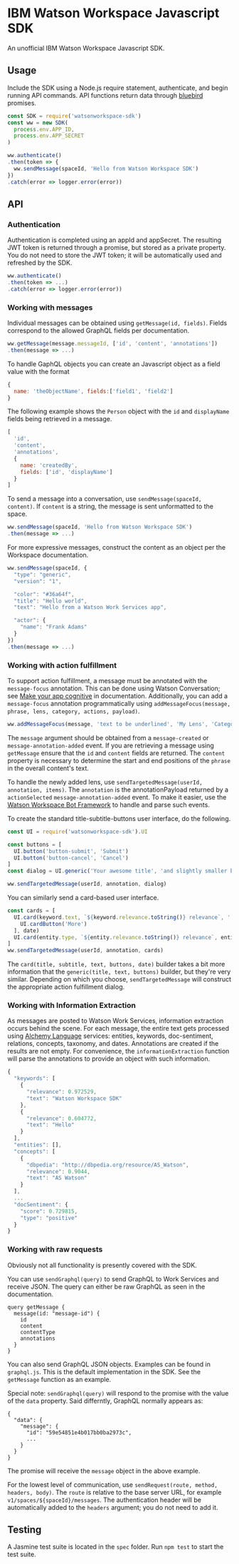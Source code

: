 # IBM Watson Workspace Javascript SDK

An unofficial IBM Watson Workspace Javascript SDK.

## Usage

Include the SDK using a Node.js require statement, authenticate, and begin running API commands.
API functions return data through [bluebird](http://bluebirdjs.com) promises.

```Javascript
const SDK = require('watsonworkspace-sdk')
const ww = new SDK(
  process.env.APP_ID,
  process.env.APP_SECRET
)

ww.authenticate()
.then(token => {
  ww.sendMessage(spaceId, 'Hello from Watson Workspace SDK')
})
.catch(error => logger.error(error))
```

## API

### Authentication

Authentication is completed using an appId and appSecret.
The resulting JWT token is returned through a promise, but stored as a private property.
You do not need to store the JWT token; it will be automatically used and refreshed by the SDK.

```Javascript
ww.authenticate()
.then(token => ...)
.catch(error => logger.error(error))
```

### Working with messages

Individual messages can be obtained using `getMessage(id, fields)`. Fields correspond to the allowed GraphQL fields per documentation.

```Javascript
ww.getMessage(message.messageId, ['id', 'content', 'annotations'])
.then(message => ...)
```

To handle GaphQL objects you can create an Javascript object as a field value with the format
```Javascript
{
  name: 'theObjectName', fields:['field1', 'field2']
}
```

The following example shows the `Person` object with the `id` and `displayName` fields being retrieved in a message.

```Javascript
[
  'id',
  'content',
  'annotations',
  {
    name: 'createdBy',
    fields: ['id', 'displayName']
  }
]
```

To send a message into a conversation, use  `sendMessage(spaceId, content)`. If `content` is a string, the message is sent unformatted to the space.

```Javascript
ww.sendMessage(spaceId, 'Hello from Watson Workspace SDK')
.then(message => ...)
```

For more expressive messages, construct the content as an object per the Workspace documentation.

```Javascript
ww.sendMessage(spaceId, {
  "type": "generic",
  "version": "1",

  "color": "#36a64f",
  "title": "Hello world",
  "text": "Hello from a Watson Work Services app",

  "actor": {
    "name": "Frank Adams"
  }
})
.then(message => ...)
```

### Working with action fulfillment

To support action fulfillment, a message must be annotated with the `message-focus` annotation. This can be done using Watson Conversation; see [Make your app cognitive](https://workspace.ibm.com/developer/docs) in documentation. Additionally, you can add a `message-focus` annotation programmatically using `addMessageFocus(message, phrase, lens, category, actions, payload)`.

```Javascript
ww.addMessageFocus(message, 'text to be underlined', 'My Lens', 'Category A', 'my-focus-action', '{foo:bar}'))

```

The `message` argument should be obtained from a `message-created` or `message-annotation-added` event. If you are retrieving a message using `getMessage` ensure that the `id` and `content` fields are returned.  The `content` property is necessary to determine the start and end positions of the `phrase` in the overall content's text.

To handle the newly added lens, use `sendTargetedMessage(userId, annotation, items)`. The `annotation` is the annotationPayload returned by a `actionSelected` `message-annotation-added` event. To make it easier, use the [Watson Workspace Bot Framework](https://github.com/van-ibm/watsonworkspace-bot) to handle and parse such events.

To create the standard title-subtitle-buttons user interface, do the following.

```Javascript
const UI = require('watsonworkspace-sdk').UI

const buttons = [
  UI.button('button-submit', 'Submit')
  UI.button('button-cancel', 'Cancel')
]
const dialog = UI.generic('Your awesome title', 'and slightly smaller but equally good subtitle', buttons)

ww.sendTargetedMessage(userId, annotation, dialog)
```

You can similarly send a card-based user interface.

```Javascript
const cards = [
  UI.card(keyword.text, `${keyword.relevance.toString()} relevance`, '', [
    UI.cardButton('More')
  ], date)
  UI.card(entity.type, `${entity.relevance.toString()} relevance`, entity.text, [], date)
]
ww.sendTargetedMessage(userId, annotation, cards)
```

The `card(title, subtitle, text, buttons, date)` builder takes a bit more information that the `generic(title, text, buttons)` builder, but they're very similar. Depending on which you choose, `sendTargetedMessage` will construct the appropriate action fulfillment dialog.

### Working with Information Extraction
As messages are posted to Watson Work Services, information extraction occurs behind the scene. For each message, the entire text gets processed using [Alchemy Language](https://www.ibm.com/watson/developercloud/alchemy-language.html) services: entities, keywords, doc-sentiment, relations, concepts, taxonomy, and dates. Annotations are created if the results are not empty. For convenience, the `informationExtraction` function will parse the annotations to provide an object with such information.

```Javascript
{
  "keywords": [
    {
      "relevance": 0.972529,
      "text": "Watson Workspace SDK"
    },
    {
      "relevance": 0.604772,
      "text": "Hello"
    }
  ],
  "entities": [],
  "concepts": [
    {
      "dbpedia": "http://dbpedia.org/resource/AS_Watson",
      "relevance": 0.9044,
      "text": "AS Watson"
    }
  ],
  ...
  "docSentiment": {
    "score": 0.729815,
    "type": "positive"
  }
}
```

### Working with raw requests

Obviously not all functionality is presently covered with the SDK.

You can use `sendGraphql(query)` to send GraphQL to Work Services and receive JSON.  The query can either be raw GraphQL as seen in the documentation.

```
query getMessage {
  message(id: "message-id") {
    id
    content
    contentType
    annotations
  }
}
```

You can also send GraphQL JSON objects. Examples can be found in `graphql.js`. This is the default implementation in the SDK. See the `getMessage` function as an example.

Special note: `sendGraphql(query)` will respond to the promise with the value of the `data` property.  Said differntly, GraphQL normally appears as:

```
{
  "data": {
    "message": {
      "id": "59e54851e4b017bb0ba2973c",
      ...
    }
  }
}
```

The promise will receive the `message` object in the above example.

For the lowest level of communication, use `sendRequest(route, method, headers, body)`. The `route` is relative to the base server URL, for example `v1/spaces/${spaceId}/messages`. The authentication header will be automatically added to the `headers` argument; you do not need to add it.

## Testing

A Jasmine test suite is located in the `spec` folder. Run `npm test` to start the test suite.
